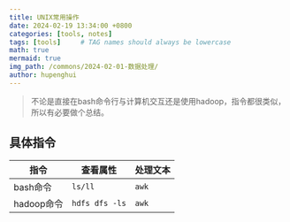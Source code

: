```yaml
---
title: UNIX常用操作
date: 2024-02-19 13:34:00 +0800
categories: [tools, notes]
tags: [tools]     # TAG names should always be lowercase
math: true
mermaid: true
img_path: /commons/2024-02-01-数据处理/
author: hupenghui
---
```


> 不论是直接在bash命令行与计算机交互还是使用hadoop，指令都很类似，所以有必要做个总结。

## 具体指令

|指令 | 查看属性| 处理文本|
|------|-----|-----|
|bash命令|`ls/ll`|`awk`|
|hadoop命令|`hdfs dfs -ls`|`awk`|